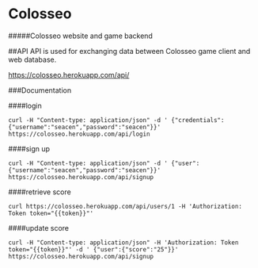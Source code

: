 # Colosseo
#####Colosseo website and game backend

##API
API is used for exchanging data between Colosseo game client and web database.

<https://colosseo.herokuapp.com/api/>

###Documentation

####login
```
curl -H "Content-type: application/json" -d ' {"credentials":{"username":"seacen","password":"seacen"}}' https://colosseo.herokuapp.com/api/login
```

####sign up
```
curl -H "Content-type: application/json" -d ' {"user":{"username":"seacen","password":"seacen"}}' https://colosseo.herokuapp.com/api/signup
```

####retrieve score
```
curl https://colosseo.herokuapp.com/api/users/1 -H 'Authorization: Token token="{{token}}"'
```

####update score
```
curl -H "Content-type: application/json" -H 'Authorization: Token token="{{token}}"' -d ' {"user":{"score":"25"}}' https://colosseo.herokuapp.com/api/signup
```
